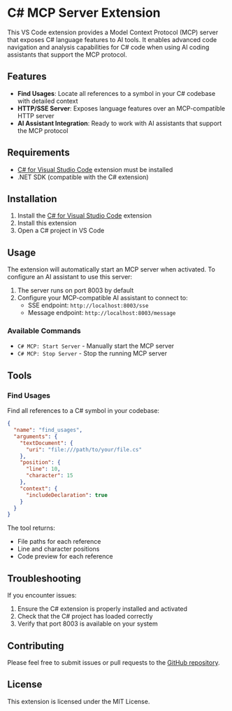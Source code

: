 # C# MCP Server Extension

This VS Code extension provides a Model Context Protocol (MCP) server that exposes C# language features to AI tools. It enables advanced code navigation and analysis capabilities for C# code when using AI coding assistants that support the MCP protocol.

## Features

- **Find Usages**: Locate all references to a symbol in your C# codebase with detailed context
- **HTTP/SSE Server**: Exposes language features over an MCP-compatible HTTP server
- **AI Assistant Integration**: Ready to work with AI assistants that support the MCP protocol

## Requirements

- [C# for Visual Studio Code](https://marketplace.visualstudio.com/items?itemName=ms-dotnettools.csharp) extension must be installed
- .NET SDK (compatible with the C# extension)

## Installation

1. Install the [C# for Visual Studio Code](https://marketplace.visualstudio.com/items?itemName=ms-dotnettools.csharp) extension
2. Install this extension
3. Open a C# project in VS Code

## Usage

The extension will automatically start an MCP server when activated. To configure an AI assistant to use this server:

1. The server runs on port 8003 by default
2. Configure your MCP-compatible AI assistant to connect to:
   - SSE endpoint: `http://localhost:8003/sse`
   - Message endpoint: `http://localhost:8003/message`

### Available Commands

- `C# MCP: Start Server` - Manually start the MCP server
- `C# MCP: Stop Server` - Stop the running MCP server

## Tools

### Find Usages

Find all references to a C# symbol in your codebase:

```json
{
  "name": "find_usages",
  "arguments": {
    "textDocument": {
      "uri": "file:///path/to/your/file.cs"
    },
    "position": {
      "line": 10,
      "character": 15
    },
    "context": {
      "includeDeclaration": true
    }
  }
}
```

The tool returns:
- File paths for each reference
- Line and character positions
- Code preview for each reference

## Troubleshooting

If you encounter issues:

1. Ensure the C# extension is properly installed and activated
2. Check that the C# project has loaded correctly
3. Verify that port 8003 is available on your system

## Contributing

Please feel free to submit issues or pull requests to the [GitHub repository](https://github.com/YourUsername/dotnetlanguagemcpserver).

## License

This extension is licensed under the MIT License.

